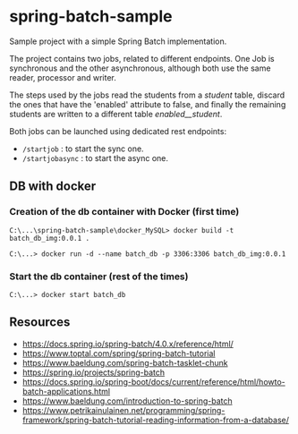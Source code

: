 # spring-batch-sample
Sample project with a simple Spring Batch implementation.

The project contains two jobs, related to different endpoints. One Job is synchronous and the other asynchronous, although both use the same reader, processor and writer.

The steps used by the jobs read the students from a _student_ table, discard the ones that have the 'enabled' attribute to false, and finally the remaining students are written to a different table _enabled__student_.

Both jobs can be launched using dedicated rest endpoints:

* `/startjob` : to start the sync one.
* `/startjobasync` : to start the async one.

## DB with docker

### Creation of the db container with Docker (first time)
`C:\...\spring-batch-sample\docker_MySQL> docker build -t batch_db_img:0.0.1 .`

`C:\...> docker run -d --name batch_db -p 3306:3306 batch_db_img:0.0.1`

### Start the db container (rest of the times)

`C:\...> docker start batch_db`

## Resources

* https://docs.spring.io/spring-batch/4.0.x/reference/html/
* https://www.toptal.com/spring/spring-batch-tutorial
* https://www.baeldung.com/spring-batch-tasklet-chunk
* https://spring.io/projects/spring-batch
* https://docs.spring.io/spring-boot/docs/current/reference/html/howto-batch-applications.html
* https://www.baeldung.com/introduction-to-spring-batch
* https://www.petrikainulainen.net/programming/spring-framework/spring-batch-tutorial-reading-information-from-a-database/
